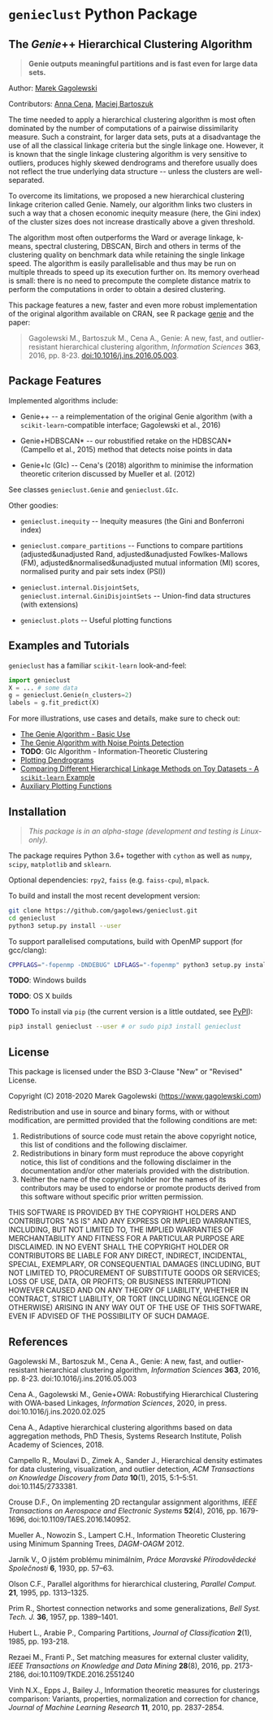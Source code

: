 `genieclust` Python Package
===========================


The *Genie*++ Hierarchical Clustering Algorithm
-----------------------------------------------

> **Genie outputs meaningful partitions and is fast even for large data sets.**



Author: [Marek Gagolewski](https://www.gagolewski.com)

Contributors:
[Anna Cena](https://cena.rexamine.com),
[Maciej Bartoszuk](https://bartoszuk.rexamine.com)

The time needed to apply a hierarchical clustering algorithm is most
often dominated by the number of computations of a pairwise
dissimilarity measure. Such a constraint, for larger data sets, puts at
a disadvantage the use of all the classical linkage criteria but the
single linkage one. However, it is known that the single linkage
clustering algorithm is very sensitive to outliers, produces highly
skewed dendrograms and therefore usually does not reflect the true
underlying data structure -- unless the clusters are well-separated.

To overcome its limitations, we proposed a new hierarchical clustering
linkage criterion called Genie. Namely, our algorithm links two clusters
in such a way that a chosen economic inequity measure (here, the Gini index)
of the cluster sizes does not increase drastically above a given threshold.

The algorithm most often outperforms the Ward or average linkage, k-means,
spectral clustering, DBSCAN, Birch and others in terms of the
clustering quality on benchmark data while retaining the single linkage speed.
The algorithm is easily parallelisable and thus may be run on multiple
threads to speed up its execution further on. Its memory overhead is
small: there is no need to precompute the complete distance matrix to
perform the computations in order to obtain a desired clustering.

This package features a new, faster and even more robust implementation of the
original algorithm available on CRAN, see R package
[genie](http://www.gagolewski.com/software/genie/) and the paper:

> Gagolewski M., Bartoszuk M., Cena A., Genie: A new, fast, and
> outlier-resistant hierarchical clustering algorithm, *Information
> Sciences* **363**, 2016, pp. 8-23.
> [doi:10.1016/j.ins.2016.05.003](http://dx.doi.org/10.1016/j.ins.2016.05.003).




Package Features
----------------

Implemented algorithms include:

-   Genie++ -- a reimplementation of the original Genie algorithm
    (with a `scikit-learn`-compatible interface; Gagolewski et al., 2016)

-   Genie+HDBSCAN\* -- our robustified retake on the HDBSCAN\*
    (Campello et al., 2015) method that detects noise points in data

-   Genie+Ic (GIc) -- Cena's (2018) algorithm to minimise the information
    theoretic criterion discussed by Mueller et al. (2012)

See classes `genieclust.Genie` and `genieclust.GIc`.


Other goodies:

-   `genieclust.inequity` -- Inequity measures (the Gini and Bonferroni
    index)

-   `genieclust.compare_partitions` -- Functions to compare partitions
    (adjusted&unadjusted Rand,
    adjusted&unadjusted Fowlkes-Mallows (FM),
    adjusted&normalised&unadjusted mutual information (MI) scores,
    normalised purity and pair sets index (PSI))

-   `genieclust.internal.DisjointSets`, `genieclust.internal.GiniDisjointSets` --
    Union-find data structures (with extensions)

-   `genieclust.plots` -- Useful plotting functions




Examples and Tutorials
----------------------

`genieclust` has a familiar `scikit-learn` look-and-feel:

```python
import genieclust
X = ... # some data
g = genieclust.Genie(n_clusters=2)
labels = g.fit_predict(X)
```

For more illustrations, use cases and details, make sure to check out:

-   [The Genie Algorithm - Basic Use](https://github.com/gagolews/genieclust/blob/master/tutorials/example_genie_basic.ipynb)
-   [The Genie Algorithm with Noise Points Detection](https://github.com/gagolews/genieclust/blob/master/tutorials/example_noisy.ipynb)
-   **TODO**: GIc Algorithm - Information-Theoretic Clustering
-   [Plotting Dendrograms](https://github.com/gagolews/genieclust/blob/master/tutorials/dendrogram.md)
-   [Comparing Different Hierarchical Linkage Methods on Toy Datasets - A `scikit-learn` Example](https://github.com/gagolews/genieclust/blob/master/tutorials/sklearn_toy_example.md)
-   [Auxiliary Plotting Functions](https://github.com/gagolews/genieclust/blob/master/tutorials/plots.md)


Installation
------------

> *This package is in an alpha-stage (development and testing is Linux-only).*

The package requires Python 3.6+ together with `cython` as well as
`numpy`, `scipy`, `matplotlib` and `sklearn`.

Optional dependencies: `rpy2`, `faiss` (e.g. `faiss-cpu`), `mlpack`.


To build and install the most recent development version:

```bash
git clone https://github.com/gagolews/genieclust.git
cd genieclust
python3 setup.py install --user
```

To support parallelised computations, build with OpenMP support (for gcc/clang):

```bash
CPPFLAGS="-fopenmp -DNDEBUG" LDFLAGS="-fopenmp" python3 setup.py install --user
```




**TODO**: Windows builds

**TODO**: OS X builds

**TODO** To install via `pip` (the current version is a little outdated,
see [PyPI](https://pypi.org/project/genieclust/)):

```bash
pip3 install genieclust --user # or sudo pip3 install genieclust
```




License
-------

This package is licensed under the BSD 3-Clause "New" or "Revised"
License.

Copyright (C) 2018-2020 Marek Gagolewski (https://www.gagolewski.com)

Redistribution and use in source and binary forms, with or without
modification, are permitted provided that the following conditions are
met:

1.  Redistributions of source code must retain the above copyright
    notice, this list of conditions and the following disclaimer.
2.  Redistributions in binary form must reproduce the above copyright
    notice, this list of conditions and the following disclaimer in the
    documentation and/or other materials provided with the distribution.
3.  Neither the name of the copyright holder nor the names of its
    contributors may be used to endorse or promote products derived from
    this software without specific prior written permission.

THIS SOFTWARE IS PROVIDED BY THE COPYRIGHT HOLDERS AND CONTRIBUTORS \"AS
IS\" AND ANY EXPRESS OR IMPLIED WARRANTIES, INCLUDING, BUT NOT LIMITED
TO, THE IMPLIED WARRANTIES OF MERCHANTABILITY AND FITNESS FOR A
PARTICULAR PURPOSE ARE DISCLAIMED. IN NO EVENT SHALL THE COPYRIGHT
HOLDER OR CONTRIBUTORS BE LIABLE FOR ANY DIRECT, INDIRECT, INCIDENTAL,
SPECIAL, EXEMPLARY, OR CONSEQUENTIAL DAMAGES (INCLUDING, BUT NOT LIMITED
TO, PROCUREMENT OF SUBSTITUTE GOODS OR SERVICES; LOSS OF USE, DATA, OR
PROFITS; OR BUSINESS INTERRUPTION) HOWEVER CAUSED AND ON ANY THEORY OF
LIABILITY, WHETHER IN CONTRACT, STRICT LIABILITY, OR TORT (INCLUDING
NEGLIGENCE OR OTHERWISE) ARISING IN ANY WAY OUT OF THE USE OF THIS
SOFTWARE, EVEN IF ADVISED OF THE POSSIBILITY OF SUCH DAMAGE.




References
----------

Gagolewski M., Bartoszuk M., Cena A.,
Genie: A new, fast, and outlier-resistant hierarchical clustering algorithm,
*Information Sciences* **363**, 2016, pp. 8-23.
doi:10.1016/j.ins.2016.05.003

Cena A., Gagolewski M.,
Genie+OWA: Robustifying Hierarchical Clustering with OWA-based Linkages,
*Information Sciences*, 2020,
in press. doi:10.1016/j.ins.2020.02.025

Cena A.,
Adaptive hierarchical clustering algorithms based on data aggregation methods,
PhD Thesis, Systems Research Institute, Polish Academy of Sciences, 2018.

Campello R., Moulavi D., Zimek A., Sander J.,
Hierarchical density estimates for data clustering, visualization,
and outlier detection,
*ACM Transactions on Knowledge Discovery from Data* **10**(1), 2015, 5:1–5:51.
doi:10.1145/2733381.

Crouse D.F., On implementing 2D rectangular assignment algorithms,
*IEEE Transactions on Aerospace and Electronic Systems* **52**(4), 2016,
pp. 1679-1696, doi:10.1109/TAES.2016.140952.

Mueller A., Nowozin S., Lampert C.H.,
Information Theoretic Clustering using Minimum Spanning Trees,
*DAGM-OAGM* 2012.

Jarník V., O jistém problému minimálním,
*Práce Moravské Přírodovědecké Společnosti* **6**, 1930, pp. 57–63.

Olson C.F., Parallel algorithms for hierarchical clustering,
*Parallel Comput.* **21**, 1995, pp. 1313–1325.

Prim R., Shortest connection networks and some generalizations,
*Bell Syst. Tech. J.* **36**, 1957, pp. 1389–1401.

Hubert L., Arabie P., Comparing Partitions,
*Journal of Classification* **2**(1), 1985, pp. 193-218.

Rezaei M., Franti P., Set matching measures for external cluster validity,
*IEEE Transactions on Knowledge and Data Mining* **28**(8), 2016, pp. 2173-2186,
doi:10.1109/TKDE.2016.2551240

Vinh N.X., Epps J., Bailey J.,
Information theoretic measures for clusterings comparison:
Variants, properties, normalization and correction for chance,
*Journal of Machine Learning Research* **11**, 2010, pp. 2837-2854.
